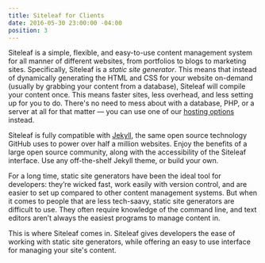 ```yaml
---
title: Siteleaf for Clients
date: 2016-05-30 23:00:00 -04:00
position: 3
---
```


Siteleaf is a simple, flexible, and easy-to-use content management system for all manner of different websites, from portfolios to blogs to marketing sites. Specifically, Siteleaf is a _static site generator_. This means that instead of dynamically generating the HTML and CSS for your website on-demand (usually by grabbing your content from a database), Siteleaf will compile your content once. This means faster sites, less overhead, and less setting up for you to do. There's no need to mess about with a database, PHP, or a server at all for that matter — you can use one of our [hosting options](/sites/hosting) instead.

Siteleaf is fully compatible with [Jekyll](http://jekyllrb.com), the same open source technology GitHub uses to power over half a million websites. Enjoy the benefits of a large open source community, along with the accessibility of the Siteleaf interface. Use any off-the-shelf Jekyll theme, or build your own.

For a long time, static site generators have been the ideal tool for developers: they’re wicked fast, work easily with version control, and are easier to set up compared to other content management systems. But when it comes to people that are less tech-saavy, static site generators are difficult to use. They often require knowledge of the command line, and text editors aren’t always the easiest programs to manage content in.

This is where Siteleaf comes in. Siteleaf gives developers the ease of working with static site generators, while offering an easy to use interface for managing your site's content.
